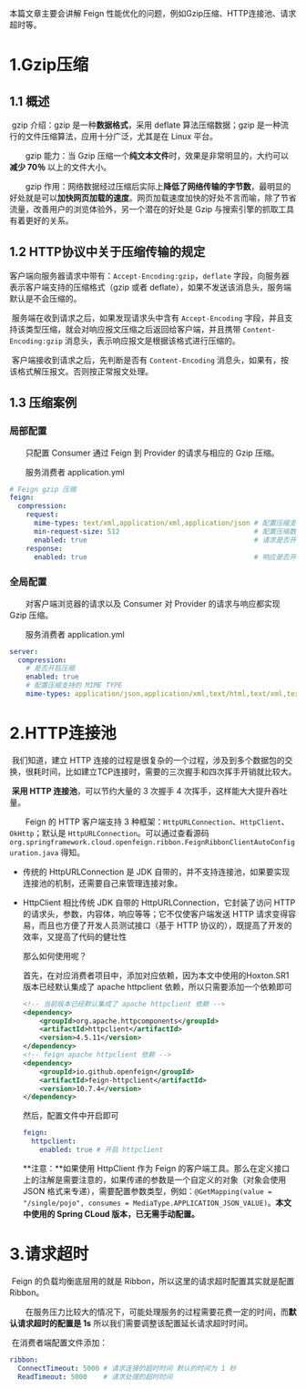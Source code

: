 本篇文章主要会讲解 Feign 性能优化的问题，例如Gzip压缩、HTTP连接池、请求超时等。

# 1.Gzip压缩

## 1.1 概述

​		gzip 介绍：gzip 是一种**数据格式**，采用 deflate 算法压缩数据；gzip 是一种流行的文件压缩算法，应用十分广泛，尤其是在 Linux 平台。

　　gzip 能力：当 Gzip 压缩一个**纯文本文件**时，效果是非常明显的，大约可以**减少 70％** 以上的文件大小。

　　gzip 作用：网络数据经过压缩后实际上**降低了网络传输的字节数**，最明显的好处就是可以**加快网页加载的速度**。网页加载速度加快的好处不言而喻，除了节省流量，改善用户的浏览体验外，另一个潜在的好处是 Gzip 与搜索引擎的抓取工具有着更好的关系。

## 1.2 HTTP协议中关于压缩传输的规定

​		客户端向服务器请求中带有：`Accept-Encoding:gzip`，`deflate` 字段，向服务器表示客户端支持的压缩格式（gzip 或者 deflate），如果不发送该消息头，服务端默认是不会压缩的。

​		服务端在收到请求之后，如果发现请求头中含有 `Accept-Encoding` 字段，并且支持该类型压缩，就会对响应报文压缩之后返回给客户端，并且携带 `Content-Encoding:gzip` 消息头，表示响应报文是根据该格式进行压缩的。

​		客户端接收到请求之后，先判断是否有 `Content-Encoding` 消息头，如果有，按该格式解压报文。否则按正常报文处理。

## 1.3 压缩案例

### 局部配置

　　只配置 Consumer 通过 Feign 到 Provider 的请求与相应的 Gzip 压缩。

　　服务消费者 application.yml

```yaml
# Feign gzip 压缩
feign:
  compression:
    request:
      mime-types: text/xml,application/xml,application/json # 配置压缩支持的 MIME TYPE
      min-request-size: 512                                 # 配置压缩数据大小的最小阈值，默认 2048
      enabled: true                                         # 请求是否开启 gzip 压缩
    response:
      enabled: true                                         # 响应是否开启 gzip 压缩
```

### **全局**配置

　　对客户端浏览器的请求以及 Consumer 对 Provider 的请求与响应都实现 Gzip 压缩。

　　服务消费者 application.yml

```yaml
server:
  compression:
    # 是否开启压缩
    enabled: true
    # 配置压缩支持的 MIME TYPE
    mime-types: application/json,application/xml,text/html,text/xml,text/plain
```

# 2.HTTP连接池

​		我们知道，建立 HTTP 连接的过程是很复杂的一个过程，涉及到多个数据包的交换，很耗时间，比如建立TCP连接时，需要的三次握手和四次挥手开销就比较大。

​		**采用 HTTP 连接池**，可以节约大量的 3 次握手 4 次挥手，这样能大大提升吞吐量。

　　Feign 的 HTTP 客户端支持 3 种框架：`HttpURLConnection`、`HttpClient`、`OkHttp`；默认是 `HttpURLConnection`。可以通过查看源码 `org.springframework.cloud.openfeign.ribbon.FeignRibbonClientAutoConfiguration.java` 得知。

- 传统的 HttpURLConnection 是 JDK 自带的，并不支持连接池，如果要实现连接池的机制，还需要自己来管理连接对象。

- HttpClient 相比传统 JDK 自带的 HttpURLConnection，它封装了访问 HTTP 的请求头，参数，内容体，响应等等；它不仅使客户端发送 HTTP 请求变得容易，而且也方便了开发人员测试接口（基于 HTTP 协议的），既提高了开发的效率，又提高了代码的健壮性

  那么如何使用呢？

  首先，在对应消费者项目中，添加对应依赖，因为本文中使用的Hoxton.SR1版本已经默认集成了 apache httpclient 依赖，所以只需要添加一个依赖即可

  ```xml
  <!-- 当前版本已经默认集成了 apache httpclient 依赖 -->
  <dependency>
      <groupId>org.apache.httpcomponents</groupId>
      <artifactId>httpclient</artifactId>
      <version>4.5.11</version>
  </dependency>
  <!-- feign apache httpclient 依赖 -->
  <dependency>
      <groupId>io.github.openfeign</groupId>
      <artifactId>feign-httpclient</artifactId>
      <version>10.7.4</version>
  </dependency>
  ```

  然后，配置文件中开启即可

  ```yaml
  feign:
    httpclient:
      enabled: true # 开启 httpclient
  ```

  **注意：**如果使用 HttpClient 作为 Feign 的客户端工具。那么在定义接口上的注解是需要注意的，如果传递的参数是一个自定义的对象（对象会使用 JSON 格式来专递），需要配置参数类型，例如：`@GetMapping(value = "/single/pojo", consumes = MediaType.APPLICATION_JSON_VALUE)`。**本文中使用的 Spring CLoud 版本，已无需手动配置。**

# 3.请求超时

​		Feign 的负载均衡底层用的就是 Ribbon，所以这里的请求超时配置其实就是配置 Ribbon。

　　在服务压力比较大的情况下，可能处理服务的过程需要花费一定的时间，而**默认请求超时的配置是 1s** 所以我们需要调整该配置延长请求超时时间。

​		在消费者端配置文件添加：

```yaml
ribbon:
  ConnectTimeout: 5000 # 请求连接的超时时间 默认的时间为 1 秒
  ReadTimeout: 5000    # 请求处理的超时时间
```



​		